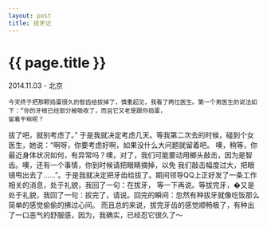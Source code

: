 ```yaml
---
layout: post
title: 拔牙记
---
```


{{ page.title }}
================

<p class="meta"> 2014.11.03 - 北京</p>

    今天终于把那颗捣蛋很久的智齿给拔掉了，慎重起见，我看了两位医生。第一个男医生的说法如下：“你的牙根已经部分被吸收了，而且它又老是跟你捣蛋，
    留着干嘛呢？
拔了吧，就别考虑了。” 于是我就决定考虑几天。等我第二次去的时候，碰到个女医生，她说：“啊呀，你要考虑好啊，如果没什么大问题就留着吧。
噢，稍等，你最近身体状况如何，有异常吗？噢，对了，我们可能要动用榔头敲击，因为是智齿。噢，还有一个事情，你到时候请把眼睛摘掉，以免
我们敲击幅度过大，把眼镜甩出去了……”。于是我就决定把牙齿给拔了。期间领导QQ上正好发了一条工作相关的消息，处于礼貌，我回了一句：在拔牙，
等一下再说。等拔完牙，�又是处于礼貌，我回了一句：拔完了，请说。回完的瞬间：忽然有种拔牙就像吃饭那么简单的感觉偷偷的拂过心间。
而且总的来说，拔完牙齿的感觉顺畅极了，有种出了一口恶气的舒服感，因为，我确实，已经忍它很久了～
